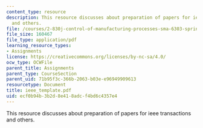 ```yaml
---
content_type: resource
description: This resource discusses about preparation of papers for ieee transactions
  and others.
file: /courses/2-830j-control-of-manufacturing-processes-sma-6303-spring-2008/ecf0b94b3b2d8e418adcf4bd6c4357e4_ieee_template.pdf
file_size: 160467
file_type: application/pdf
learning_resource_types:
- Assignments
license: https://creativecommons.org/licenses/by-nc-sa/4.0/
ocw_type: OCWFile
parent_title: Assignments
parent_type: CourseSection
parent_uid: 71b95f3c-366b-2063-b03e-e96949909613
resourcetype: Document
title: ieee_template.pdf
uid: ecf0b94b-3b2d-8e41-8adc-f4bd6c4357e4
---
```

This resource discusses about preparation of papers for ieee transactions and others.